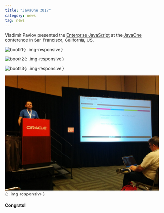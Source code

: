 ```yaml
---
title: "JavaOne 2017"
category: news
tag: news
---
```


Vladimir Pavlov presented the [Enterprise JavaScript](http://dirigible.eclipse.org:80/services/wiki/showcase_enterprise_javascript/0_title.md) at the [JavaOne](https://www.oracle.com/javaone/index.html) conference in San Francisco, California, US.

![booth1](/img/posts/20171004/booth1.jpg){: .img-responsive }

![booth2](/img/posts/20171004/booth2.jpg){: .img-responsive }

![booth3](/img/posts/20171004/booth3.jpg){: .img-responsive }

![ejs](/img/posts/20171004/ejs.jpg){: .img-responsive }



#### Congrats!
